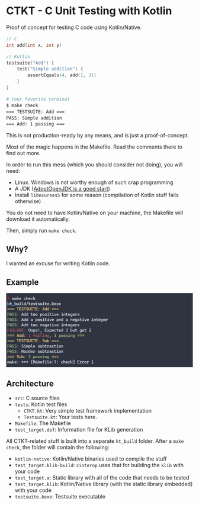 # CTKT - C Unit Testing with Kotlin

Proof of concept for testing C code using Kotlin/Native.

```c
// C
int add(int x, int y)
```

```kotlin
// Kotlin
testsuite("Add") {
    test("Simple addition") {
        assertEquals(4, add(1, 3))
    }
}
```

```sh
# Your favorite terminal
$ make check
=== TESTSUITE: Add ===
PASS: Simple addition
=== Add: 1 passing ===
```

This is not production-ready by any means, and is just a proof-of-concept.

Most of the magic happens in the Makefile. Read the comments there to find out more.

In order to run this mess (which you should consider not doing), you will need:

- Linux. Windows is not worthy enough of such crap programming
- A JDK ([AdoptOpenJDK is a good start](https://adoptopenjdk.net/installation.html#linux-pkg))
- Install `libncurses5` for some reason (compilation of Kotlin stuff fails otherwise)

You do not need to have Kotlin/Native on your machine, the Makefile will download it automatically.

Then, simply run `make check`.

## Why?

I wanted an excuse for writing Kotlin code.

## Example

![Screenshot](screenshot.png)

## Architecture

* `src`: C source files
* `tests`: Kotlin test files
    * `CTKT.kt`: Very simple test framework implementation
    * `Testsuite.kt`: Your tests here.
* `Makefile`: The Makefile
* `test_target.def`: Information file for KLib generation

All CTKT-related stuff is built into a separate `kt_build` folder. After a `make check`, the folder will contain the following:

* `kotlin-native`: Kotlin/Native binaries used to compile the stuff
* `test_target.klib-build`: `cinterop` uses that for building the `klib` with your code
* `test_target.a`: Static library with all of the code that needs to be tested
* `test_target.klib`: Kotlin/Native library (with the static library embedded) with your code
* `testsuite.kexe`: Testsuite executable
